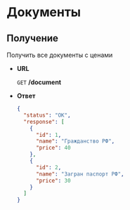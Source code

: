 # Документы

## Получение

Получить все документы с ценами

* **URL**

    `GET`  **/document**

* **Ответ**

    ```json
    {
      "status": "OK",
      "response": [
        {
          "id": 1,
          "name": "Гражданство РФ",
          "price": 40
        },
        {
          "id": 2,
          "name": "Загран паспорт РФ",
          "price": 30
        }
      ]
    }
    ```